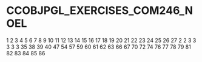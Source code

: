 # CCOBJPGL_EXERCISES_COM246_NOEL



1
2
3
4
5
6
7
8
9
10
11
12
13
14
15
16
17
18
19
20
21
22
23
24
25
26
27
2
2
3
3
3
3
3
35
38
39
40
47
54
57
59
60
61
62
63
66
67
70
72
74
76
77
78
79
81
82
83
84
85
86

